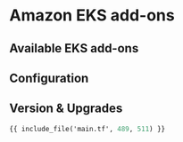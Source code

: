 # Amazon EKS add-ons

## Available EKS add-ons

## Configuration

## Version & Upgrades

```terraform hl_lines="5 16" linenums="1"
{{ include_file('main.tf', 489, 511) }}
```
